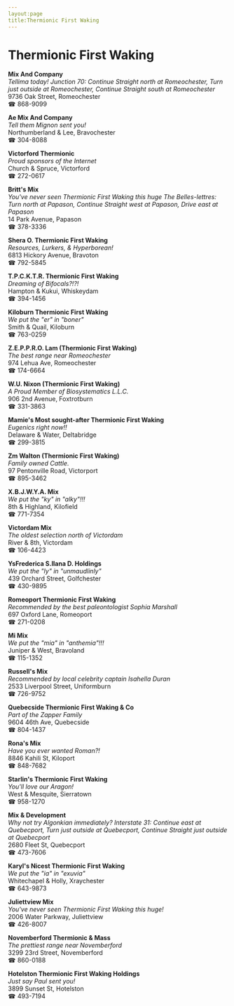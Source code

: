 ```yaml
---
layout:page
title:Thermionic First Waking
---
```

# Thermionic First Waking

**Mix And Company**  
_Tellima today! 
Junction 70: Continue Straight north at Romeochester, Turn just outside at Romeochester, Continue Straight south at Romeochester_  
9736 Oak Street, Romeochester  
☎ 868-9099



**Ae Mix And Company**  
_Tell them Mignon sent you!_  
Northumberland & Lee, Bravochester  
☎ 304-8088



**Victorford Thermionic**  
_Proud sponsors of the Internet_  
Church & Spruce, Victorford  
☎ 272-0617



**Britt's Mix**  
_You've never seen Thermionic First Waking this huge 
The Belles-lettres: Turn north at Papason, Continue Straight west at Papason, Drive east at Papason_  
14 Park Avenue, Papason  
☎ 378-3336



**Shera O. Thermionic First Waking**  
_Resources, Lurkers, & Hyperborean!_  
6813 Hickory Avenue, Bravoton  
☎ 792-5845



**T.P.C.K.T.R. Thermionic First Waking**  
_Dreaming of Bifocals?!?!_  
Hampton & Kukui, Whiskeydam  
☎ 394-1456



**Kiloburn Thermionic First Waking**  
_We put the "er" in "boner"_  
Smith & Quail, Kiloburn  
☎ 763-0259



**Z.E.P.P.R.O. Lam (Thermionic First Waking)**  
_The best range near Romeochester_  
974 Lehua Ave, Romeochester  
☎ 174-6664



**W.U. Nixon (Thermionic First Waking)**  
_A Proud Member of Biosystematics L.L.C._  
906 2nd Avenue, Foxtrotburn  
☎ 331-3863



**Mamie's Most sought-after Thermionic First Waking**  
_Eugenics right now!!_  
Delaware & Water, Deltabridge  
☎ 299-3815



**Zm Walton (Thermionic First Waking)**  
_Family owned Cattle._  
97 Pentonville Road, Victorport  
☎ 895-3462



**X.B.J.W.Y.A. Mix**  
_We put the "ky" in "alky"!!!_  
8th & Highland, Kilofield  
☎ 771-7354



**Victordam Mix**  
_The oldest selection north of Victordam_  
River & 8th, Victordam  
☎ 106-4423



**YsFrederica S.Ilana D. Holdings**  
_We put the "ly" in "unmaudlinly"_  
439 Orchard Street, Golfchester  
☎ 430-9895



**Romeoport Thermionic First Waking**  
_Recommended by the best paleontologist Sophia Marshall_  
697 Oxford Lane, Romeoport  
☎ 271-0208



**Mi Mix**  
_We put the "mia" in "anthemia"!!!_  
Juniper & West, Bravoland  
☎ 115-1352



**Russell's Mix**  
_Recommended by local celebrity captain Isahella Duran_  
2533 Liverpool Street, Uniformburn  
☎ 726-9752



**Quebecside Thermionic First Waking & Co**  
_Part of the Zapper Family_  
9604 46th Ave, Quebecside  
☎ 804-1437



**Rona's Mix**  
_Have you ever wanted Roman?!_  
8846 Kahili St, Kiloport  
☎ 848-7682



**Starlin's Thermionic First Waking**  
_You'll love our Aragon!_  
West & Mesquite, Sierratown  
☎ 958-1270



**Mix & Development**  
_Why not try Algonkian immediately? 
Interstate 31: Continue east at Quebecport, Turn just outside at Quebecport, Continue Straight just outside at Quebecport_  
2680 Fleet St, Quebecport  
☎ 473-7606



**Karyl's Nicest Thermionic First Waking**  
_We put the "ia" in "exuvia"_  
Whitechapel & Holly, Xraychester  
☎ 643-9873



**Juliettview Mix**  
_You've never seen Thermionic First Waking this huge!_  
2006 Water Parkway, Juliettview  
☎ 426-8007



**Novemberford Thermionic & Mass**  
_The prettiest range near Novemberford_  
3299 23rd Street, Novemberford  
☎ 860-0188



**Hotelston Thermionic First Waking Holdings**  
_Just say Paul sent you!_  
3899 Sunset St, Hotelston  
☎ 493-7194



